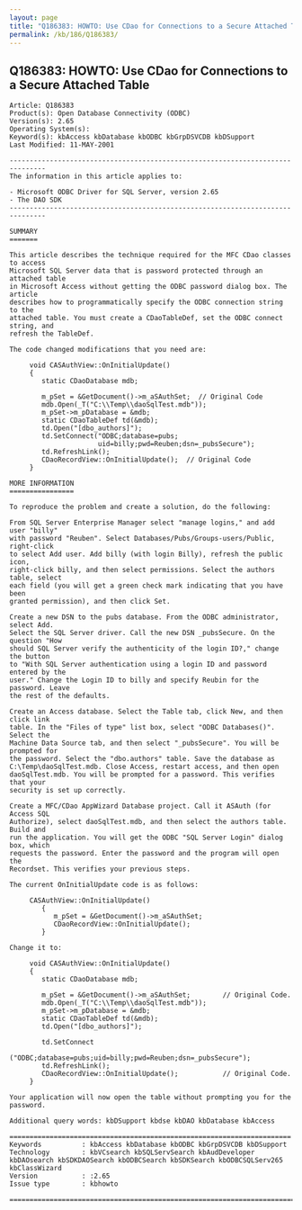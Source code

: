 ```yaml
---
layout: page
title: "Q186383: HOWTO: Use CDao for Connections to a Secure Attached Table"
permalink: /kb/186/Q186383/
---
```


## Q186383: HOWTO: Use CDao for Connections to a Secure Attached Table

	Article: Q186383
	Product(s): Open Database Connectivity (ODBC)
	Version(s): 2.65
	Operating System(s): 
	Keyword(s): kbAccess kbDatabase kbODBC kbGrpDSVCDB kbDSupport
	Last Modified: 11-MAY-2001
	
	-------------------------------------------------------------------------------
	The information in this article applies to:
	
	- Microsoft ODBC Driver for SQL Server, version 2.65 
	- The DAO SDK 
	-------------------------------------------------------------------------------
	
	SUMMARY
	=======
	
	This article describes the technique required for the MFC CDao classes to access
	Microsoft SQL Server data that is password protected through an attached table
	in Microsoft Access without getting the ODBC password dialog box. The article
	describes how to programmatically specify the ODBC connection string to the
	attached table. You must create a CDaoTableDef, set the ODBC connect string, and
	refresh the TableDef.
	
	The code changed modifications that you need are:
	
	     void CASAuthView::OnInitialUpdate()
	     {
	        static CDaoDatabase mdb;
	
	        m_pSet = &GetDocument()->m_aSAuthSet;  // Original Code
	        mdb.Open(_T("C:\\Temp\\daoSqlTest.mdb"));
	        m_pSet->m_pDatabase = &mdb;
	        static CDaoTableDef td(&mdb);
	        td.Open("[dbo_authors]");
	        td.SetConnect("ODBC;database=pubs;
	                      uid=billy;pwd=Reuben;dsn=_pubsSecure");
	        td.RefreshLink();
	        CDaoRecordView::OnInitialUpdate();  // Original Code
	     }
	
	MORE INFORMATION
	================
	
	To reproduce the problem and create a solution, do the following:
	
	From SQL Server Enterprise Manager select "manage logins," and add user "billy"
	with password "Reuben". Select Databases/Pubs/Groups-users/Public, right-click
	to select Add user. Add billy (with login Billy), refresh the public icon,
	right-click billy, and then select permissions. Select the authors table, select
	each field (you will get a green check mark indicating that you have been
	granted permission), and then click Set.
	
	Create a new DSN to the pubs database. From the ODBC administrator, select Add.
	Select the SQL Server driver. Call the new DSN _pubsSecure. On the question "How
	should SQL Server verify the authenticity of the login ID?," change the button
	to "With SQL Server authentication using a login ID and password entered by the
	user." Change the Login ID to billy and specify Reubin for the password. Leave
	the rest of the defaults.
	
	Create an Access database. Select the Table tab, click New, and then click link
	table. In the "Files of type" list box, select "ODBC Databases()". Select the
	Machine Data Source tab, and then select "_pubsSecure". You will be prompted for
	the password. Select the "dbo.authors" table. Save the database as
	C:\Temp\daoSqlTest.mdb. Close Access, restart access, and then open
	daoSqlTest.mdb. You will be prompted for a password. This verifies that your
	security is set up correctly.
	
	Create a MFC/CDao AppWizard Database project. Call it ASAuth (for Access SQL
	Authorize), select daoSqlTest.mdb, and then select the authors table. Build and
	run the application. You will get the ODBC "SQL Server Login" dialog box, which
	requests the password. Enter the password and the program will open the
	Recordset. This verifies your previous steps.
	
	The current OnInitialUpdate code is as follows:
	
	     CASAuthView::OnInitialUpdate()
	        {
	           m_pSet = &GetDocument()->m_aSAuthSet;
	           CDaoRecordView::OnInitialUpdate();
	        }
	
	Change it to:
	
	     void CASAuthView::OnInitialUpdate()
	     {
	        static CDaoDatabase mdb;
	
	        m_pSet = &GetDocument()->m_aSAuthSet;        // Original Code.
	        mdb.Open(_T("C:\\Temp\\daoSqlTest.mdb"));
	        m_pSet->m_pDatabase = &mdb;
	        static CDaoTableDef td(&mdb);
	        td.Open("[dbo_authors]");
	
	        td.SetConnect
	           ("ODBC;database=pubs;uid=billy;pwd=Reuben;dsn=_pubsSecure");
	        td.RefreshLink();
	        CDaoRecordView::OnInitialUpdate();           // Original Code.
	     }
	
	Your application will now open the table without prompting you for the password.
	
	Additional query words: kbDSupport kbdse kbDAO kbDatabase kbAccess
	
	======================================================================
	Keywords          : kbAccess kbDatabase kbODBC kbGrpDSVCDB kbDSupport 
	Technology        : kbVCsearch kbSQLServSearch kbAudDeveloper kbDAOsearch kbSDKDAOSearch kbODBCSearch kbSDKSearch kbODBCSQLServ265 kbClassWizard
	Version           : :2.65
	Issue type        : kbhowto
	
	=============================================================================
	
